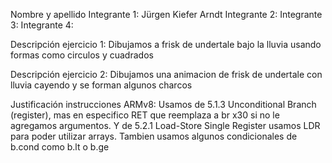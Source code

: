 Nombre y apellido 
Integrante 1: Jürgen Kiefer Arndt
Integrante 2:
Integrante 3:
Integrante 4:


Descripción ejercicio 1: 
Dibujamos a frisk de undertale bajo la lluvia usando formas como circulos y cuadrados

Descripción ejercicio 2:
Dibujamos una animacion de frisk de undertale con lluvia cayendo y se forman algunos charcos 

Justificación instrucciones ARMv8:
Usamos de 5.1.3 Unconditional Branch (register), mas en especifico RET que reemplaza a br x30 si no le agregamos argumentos.
Y de 5.2.1 Load-Store Single Register usamos LDR para poder utilizar arrays.
Tambien usamos algunos condicionales de b.cond como b.lt o b.ge

